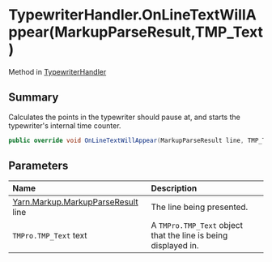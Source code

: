 # TypewriterHandler.OnLineTextWillAppear(MarkupParseResult,TMP_Text)

Method in [TypewriterHandler](/docs/api/csharp/yarn.unity.typewriterhandler.md)

## Summary

Calculates the points in the typewriter should pause at,
and starts the typewriter's internal time counter.

```csharp
public override void OnLineTextWillAppear(MarkupParseResult line, TMP_Text text)
```

## Parameters

|Name|Description|
|:---|:---|
|[Yarn.Markup.MarkupParseResult](/docs/api/csharp/yarn.markup.markupparseresult.md) line|The line being presented.|
|`TMPro.TMP_Text` text|A  <code>TMPro.TMP_Text</code>  object that the line is being displayed in.|

